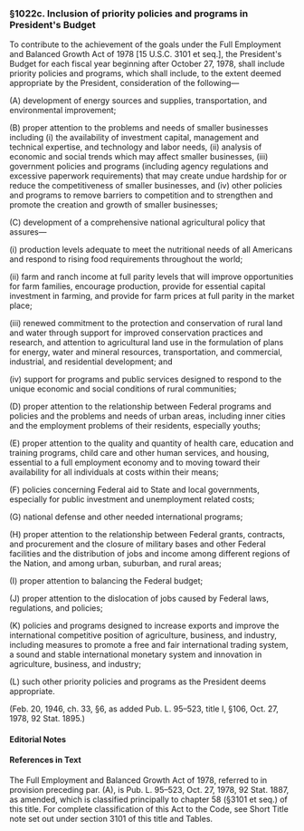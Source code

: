 ### §1022c. Inclusion of priority policies and programs in President's Budget ###

To contribute to the achievement of the goals under the Full Employment and Balanced Growth Act of 1978 [15 U.S.C. 3101 et seq.], the President's Budget for each fiscal year beginning after October 27, 1978, shall include priority policies and programs, which shall include, to the extent deemed appropriate by the President, consideration of the following—

(A) development of energy sources and supplies, transportation, and environmental improvement;

(B) proper attention to the problems and needs of smaller businesses including (i) the availability of investment capital, management and technical expertise, and technology and labor needs, (ii) analysis of economic and social trends which may affect smaller businesses, (iii) government policies and programs (including agency regulations and excessive paperwork requirements) that may create undue hardship for or reduce the competitiveness of smaller businesses, and (iv) other policies and programs to remove barriers to competition and to strengthen and promote the creation and growth of smaller businesses;

(C) development of a comprehensive national agricultural policy that assures—

(i) production levels adequate to meet the nutritional needs of all Americans and respond to rising food requirements throughout the world;

(ii) farm and ranch income at full parity levels that will improve opportunities for farm families, encourage production, provide for essential capital investment in farming, and provide for farm prices at full parity in the market place;

(iii) renewed commitment to the protection and conservation of rural land and water through support for improved conservation practices and research, and attention to agricultural land use in the formulation of plans for energy, water and mineral resources, transportation, and commercial, industrial, and residential development; and

(iv) support for programs and public services designed to respond to the unique economic and social conditions of rural communities;

(D) proper attention to the relationship between Federal programs and policies and the problems and needs of urban areas, including inner cities and the employment problems of their residents, especially youths;

(E) proper attention to the quality and quantity of health care, education and training programs, child care and other human services, and housing, essential to a full employment economy and to moving toward their availability for all individuals at costs within their means;

(F) policies concerning Federal aid to State and local governments, especially for public investment and unemployment related costs;

(G) national defense and other needed international programs;

(H) proper attention to the relationship between Federal grants, contracts, and procurement and the closure of military bases and other Federal facilities and the distribution of jobs and income among different regions of the Nation, and among urban, suburban, and rural areas;

(I) proper attention to balancing the Federal budget;

(J) proper attention to the dislocation of jobs caused by Federal laws, regulations, and policies;

(K) policies and programs designed to increase exports and improve the international competitive position of agriculture, business, and industry, including measures to promote a free and fair international trading system, a sound and stable international monetary system and innovation in agriculture, business, and industry;

(L) such other priority policies and programs as the President deems appropriate.

(Feb. 20, 1946, ch. 33, §6, as added Pub. L. 95–523, title I, §106, Oct. 27, 1978, 92 Stat. 1895.)

#### **Editorial Notes** ####

#### References in Text ####

The Full Employment and Balanced Growth Act of 1978, referred to in provision preceding par. (A), is Pub. L. 95–523, Oct. 27, 1978, 92 Stat. 1887, as amended, which is classified principally to chapter 58 (§3101 et seq.) of this title. For complete classification of this Act to the Code, see Short Title note set out under section 3101 of this title and Tables.